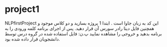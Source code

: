 # project1
NLPfirstProject
این کد به زبان جاوا است .
ابتدا 1 پروژه بسازید و دو کلاس موجود و همچنین فایل دیتا رادر سورس آن قرار دهید. 
پس از اجرای برنامه کلمه ورودی را به برنامه بدهید و خروجی را مشاهده نمایید
پ.ن: فایل استفاده شده در گروه درس توسط دانشجویان قرار داده شده بود.
